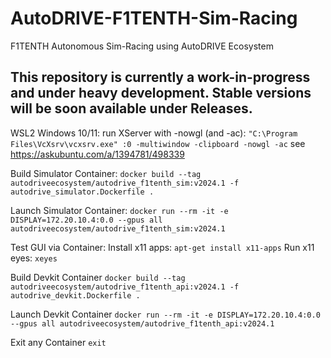 # AutoDRIVE-F1TENTH-Sim-Racing
F1TENTH Autonomous Sim-Racing using AutoDRIVE Ecosystem

## This repository is currently a work-in-progress and under heavy development. Stable versions will be soon available under Releases.

WSL2 Windows 10/11: run XServer with -nowgl (and -ac):
`"C:\Program Files\VcXsrv\vcxsrv.exe" :0 -multiwindow -clipboard -nowgl -ac`
see https://askubuntu.com/a/1394781/498339

Build Simulator Container:
`docker build --tag autodriveecosystem/autodrive_f1tenth_sim:v2024.1 -f autodrive_simulator.Dockerfile .`

Launch Simulator Container:
`docker run --rm -it -e DISPLAY=172.20.10.4:0.0 --gpus all autodriveecosystem/autodrive_f1tenth_sim:v2024.1`

Test GUI via Container:
Install x11 apps: `apt-get install x11-apps`
Run x11 eyes: `xeyes`

Build Devkit Container
`docker build --tag autodriveecosystem/autodrive_f1tenth_api:v2024.1 -f autodrive_devkit.Dockerfile .`

Launch Devkit Container
`docker run --rm -it -e DISPLAY=172.20.10.4:0.0 --gpus all autodriveecosystem/autodrive_f1tenth_api:v2024.1`

Exit any Container
`exit`
